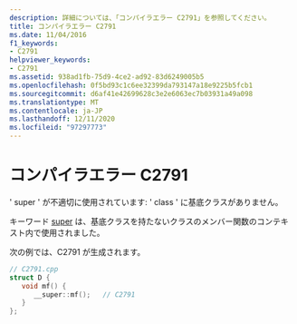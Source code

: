 ```yaml
---
description: 詳細については、「コンパイラエラー C2791」を参照してください。
title: コンパイラエラー C2791
ms.date: 11/04/2016
f1_keywords:
- C2791
helpviewer_keywords:
- C2791
ms.assetid: 938ad1fb-75d9-4ce2-ad92-83d6249005b5
ms.openlocfilehash: 0f5bd93c1c6ee32399da793147a18e9225b5fcb1
ms.sourcegitcommit: d6af41e42699628c3e2e6063ec7b03931a49a098
ms.translationtype: MT
ms.contentlocale: ja-JP
ms.lasthandoff: 12/11/2020
ms.locfileid: "97297773"
---
```

# <a name="compiler-error-c2791"></a>コンパイラエラー C2791

' super ' が不適切に使用されています: ' class ' に基底クラスがありません。

キーワード [super](../../cpp/super.md) は、基底クラスを持たないクラスのメンバー関数のコンテキスト内で使用されました。

次の例では、C2791 が生成されます。

```cpp
// C2791.cpp
struct D {
   void mf() {
      __super::mf();   // C2791
   }
};
```
